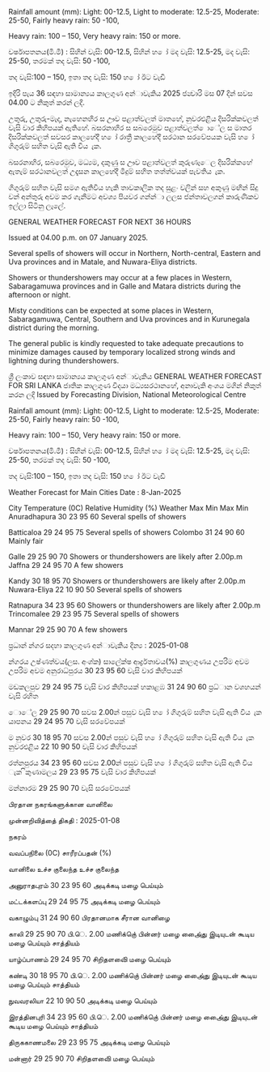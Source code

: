 Rainfall amount (mm): Light: 00-12.5, Light to moderate: 12.5-25, Moderate: 25-50, Fairly heavy rain: 50 -100,

Heavy rain: 100 – 150, Very heavy rain: 150 or more.

වර්ෂාපතනය(මි.මී) : සිහින් වැසි: 00-12.5, සිහින් හ ෝ මද වැසි: 12.5-25, මද වැසි: 25-50, තරමක් තද වැසි: 50 -100,

තද වැසි:100 – 150, ඉතා තද වැසි: 150 හ ෝ ඊට වැඩි

ඉදිරි පැය 36 සඳහා සාමාන්‍යය කාලගුණ අන්‍ාවැකිය 2025 ජන්‍වාරි මස 07 දින්‍ සවස 04.00 ට නිකුත් කරන්‍ ලදි.

උතුරු, උතුරු-මැද, නැහෙනහිර ස ඌව පළාත්වලත් මාතහේ, නුවරඑළිය දිසරික්කවලත් වැසි වාර කිහිපයක් ඇතිහේ. බසරනාහිර ස සබරෙමුව පළාත්වලත් ොේල ස මාතර දිසරික්කවලත් සවසර කාලහේදී හ ෝ රාත්‍රී කාලහේදී සරථාන සරවේපයක වැසි හ ෝ ගිගුරුම් සහිත වැසි ඇති විය ැක.

බසරනාහිර, සබරෙමුව, මධ්‍යම, දකුණු ස ඌව පළාත්වලත් කුරුණෑෙල දිසරික්කහේ ඇතැම් සරථානවලත් උදෑසන කාලහේදී මීදුම් සහිත තත්ත්වයක් පැවතිය ැක.

ගිගුරුම් සහිත වැසි සමග ඇතිවිය හැකි තාවකාලික තද සුළං වලින් සහ අකුණු මඟින් සිදු වන්‍ අන්‍තුරු අවම කර ගැනීමට අවශ්‍ය පියවර ගන්න්‍ා ලලස ජන්‍තාවලගන් කාරුණිකව ඉල්ලා සිටිනු ලැලේ.

GENERAL WEATHER FORECAST FOR NEXT 36 HOURS

Issued at 04.00 p.m. on 07 January 2025.

Several spells of showers will occur in Northern, North-central, Eastern and Uva provinces and in Matale, and Nuwara-Eliya districts.

Showers or thundershowers may occur at a few places in Western, Sabaragamuwa provinces and in Galle and Matara districts during the afternoon or night.

Misty conditions can be expected at some places in Western, Sabaragamuwa, Central, Southern and Uva provinces and in Kurunegala district during the morning.

The general public is kindly requested to take adequate precautions to minimize damages caused by temporary localized strong winds and lightning during thundershowers.

ශ්‍රී ලංකාව සඳහා සාමාන්‍යය කාලගුණ අන්‍ාවැකිය GENERAL WEATHER FORECAST FOR SRI LANKA ජාතික කාලගුණ විදයා මධ්‍යසරථානහේ, අනාවැකි අංශය මගින් නිකුත් කරන ලදි Issued by Forecasting Division, National Meteorological Centre

Rainfall amount (mm): Light: 00-12.5, Light to moderate: 12.5-25, Moderate: 25-50, Fairly heavy rain: 50 -100,

Heavy rain: 100 – 150, Very heavy rain: 150 or more.

වර්ෂාපතනය(මි.මී) : සිහින් වැසි: 00-12.5, සිහින් හ ෝ මද වැසි: 12.5-25, මද වැසි: 25-50, තරමක් තද වැසි: 50 -100,

තද වැසි:100 – 150, ඉතා තද වැසි: 150 හ ෝ ඊට වැඩි

Weather Forecast for Main Cities Date : 8-Jan-2025

City Temperature (0C) Relative Humidity (%) Weather Max Min Max Min Anuradhapura 30 23 95 60 Several spells of showers

Batticaloa 29 24 95 75 Several spells of showers Colombo 31 24 90 60 Mainly fair

Galle 29 25 90 70 Showers or thundershowers are likely after 2.00p.m Jaffna 29 24 95 70 A few showers

Kandy 30 18 95 70 Showers or thundershowers are likely after 2.00p.m Nuwara-Eliya 22 10 90 50 Several spells of showers

Ratnapura 34 23 95 60 Showers or thundershowers are likely after 2.00p.m Trincomalee 29 23 95 75 Several spells of showers

Mannar 29 25 90 70 A few showers

ප්‍රධාන්‍ න්‍ගර සදහා කාලගුණ අන්‍ාවැකිය දින්‍ය : 2025-01-08

න්‍ගරය උෂ්ණත්වය(ලස. අංශ්‍ක) සාලේක්ෂ ආර්ද්‍රතාවය(%) කාලගුණය උපරිම අවම උපරිම අවම අනුරාධ්‍පුරය 30 23 95 60 වැසි වාර කිහිපයක්

මඩකලපුව 29 24 95 75 වැසි වාර කිහිපයක් හකාළඹ 31 24 90 60 ප්‍රධ්‍ාන වශහයන් වැසි රහිත

ොේල 29 25 90 70 සවස 2.00න් පසුව වැසි හ ෝ ගිගුරුම් සහිත වැසි ඇති විය ැක යාපනය 29 24 95 70 වැසි සරවේපයක්

ම නුවර 30 18 95 70 සවස 2.00න් පසුව වැසි හ ෝ ගිගුරුම් සහිත වැසි ඇති විය ැක නුවරඑළිය 22 10 90 50 වැසි වාර කිහිපයක්

රත්නපුරය 34 23 95 60 සවස 2.00න් පසුව වැසි හ ෝ ගිගුරුම් සහිත වැසි ඇති විය ැක ිකුණාමලය 29 23 95 75 වැසි වාර කිහිපයක්

මන්නාරම 29 25 90 70 වැසි සරවේපයක්

பிரதான நகரங்களுக்கான வானிலை

முன்னறிவித்தை் திகதி : 2025-01-08

நகரம்

வவப்பநிலை (0C) சாரீரப்பதன் (%)

வானிலை உச்ச குலைந்த உச்ச குலைந்த

அனுராதபுரம் 30 23 95 60 அடிக்கடி மழை பெய்யும்

மட்டக்களப்பு 29 24 95 75 அடிக்கடி மழை பெய்யும்

வகாழும்பு 31 24 90 60 பிரதானமாக சீரான வானிழை

காலி 29 25 90 70 பி.ெ. 2.00 மணிக்குெ் பின்னர் மழை அை்ைது இடியுடன் கூடிய மழை பெய்யும் சாத்தியம்

யாழ்ப்பாணம் 29 24 95 70 சிறிதளவிை் மழை பெய்யும்

கண்டி 30 18 95 70 பி.ெ. 2.00 மணிக்குெ் பின்னர் மழை அை்ைது இடியுடன் கூடிய மழை பெய்யும் சாத்தியம்

நுவவரலியா 22 10 90 50 அடிக்கடி மழை பெய்யும்

இரத்தினபுரி 34 23 95 60 பி.ெ. 2.00 மணிக்குெ் பின்னர் மழை அை்ைது இடியுடன் கூடிய மழை பெய்யும் சாத்தியம்

திருககாணமலை 29 23 95 75 அடிக்கடி மழை பெய்யும்

மன்னார் 29 25 90 70 சிறிதளவிை் மழை பெய்யும்